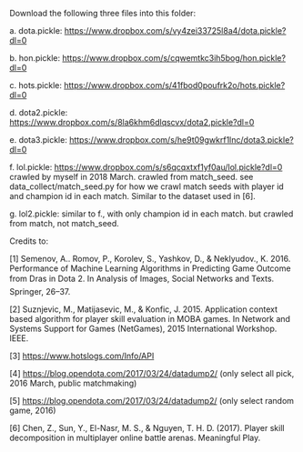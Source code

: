 Download the following three files into this folder:

a. dota.pickle: https://www.dropbox.com/s/vy4zei33725l8a4/dota.pickle?dl=0

b. hon.pickle: https://www.dropbox.com/s/cqwemtkc3ih5bog/hon.pickle?dl=0

c. hots.pickle: https://www.dropbox.com/s/41fbod0poufrk2o/hots.pickle?dl=0

d. dota2.pickle: https://www.dropbox.com/s/8la6khm6dlqscvx/dota2.pickle?dl=0

e. dota3.pickle: https://www.dropbox.com/s/he9t09gwkrf1lnc/dota3.pickle?dl=0

f. lol.pickle: https://www.dropbox.com/s/s6qcqxtxf1yf0au/lol.pickle?dl=0
crawled by myself in 2018 March. crawled from match_seed. see data_collect/match_seed.py for how we crawl match seeds
with player id and champion id in each match. Similar to the dataset used in [6].

g. lol2.pickle:
similar to f., with only champion id in each match. but crawled from match, not match_seed.


Credits to:

[1] Semenov, A.. Romov, P., Korolev, S., Yashkov, D., & Neklyudov., K. 2016. Performance of Machine Learning Algorithms in Predicting Game Outcome from Dras in Dota 2. In Analysis of Images, Social Networks and Texts. Springer, 26–37.

[2] Suznjevic, M., Matijasevic, M., & Konfic, J. 2015. Application context based algorithm for player skill evaluation in MOBA games. In Network and Systems Support for Games (NetGames), 2015 International Workshop. IEEE.

[3] https://www.hotslogs.com/Info/API

[4] https://blog.opendota.com/2017/03/24/datadump2/ (only select all pick, 2016 March, public matchmaking)

[5] https://blog.opendota.com/2017/03/24/datadump2/ (only select random game, 2016)

[6] Chen, Z., Sun, Y., El-Nasr, M. S., & Nguyen, T. H. D. (2017). Player skill decomposition in multiplayer online battle arenas. Meaningful Play.
